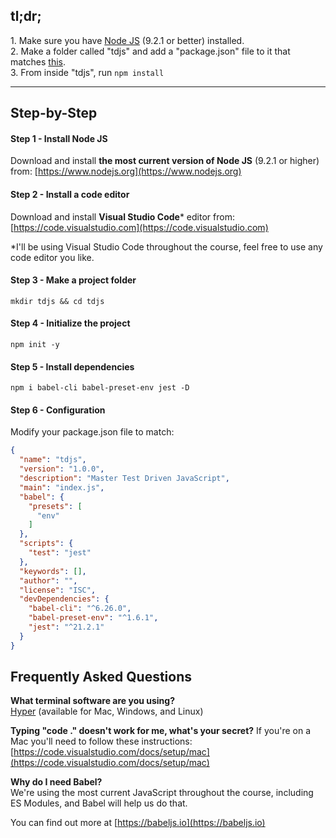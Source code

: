 ## tl;dr;  

1\. Make sure you have [Node JS](https://nodejs.org) (9.2.1 or better) installed.  
2\. Make a folder called "tdjs" and add a "package.json" file to it that matches [this](https://www.filepicker.io/api/file/sD9TnXfFSdOympnPNimi).  
3\. From inside "tdjs", run `npm install`

***

## Step-by-Step

#### Step 1 - Install Node JS  
Download and install **the most current version of Node JS** (9.2.1 or higher) from: [https://www.nodejs.org](https://www.nodejs.org)

#### Step 2 - Install a code editor
Download and install **Visual Studio Code*** editor from: [https://code.visualstudio.com](https://code.visualstudio.com)  

*I'll be using Visual Studio Code throughout the course, feel free to use any code editor you like.

#### Step 3 - Make a project folder


```
mkdir tdjs && cd tdjs
```


#### Step 4 - Initialize the project

```
npm init -y
```

#### Step 5 - Install dependencies

```
npm i babel-cli babel-preset-env jest -D
```

  
#### Step 6 - Configuration  

Modify your package.json file to match:

```json
{
  "name": "tdjs",
  "version": "1.0.0",
  "description": "Master Test Driven JavaScript",
  "main": "index.js",
  "babel": {
    "presets": [
      "env"
    ]
  },
  "scripts": {
    "test": "jest"
  },
  "keywords": [],
  "author": "",
  "license": "ISC",
  "devDependencies": {
    "babel-cli": "^6.26.0",
    "babel-preset-env": "^1.6.1",
    "jest": "^21.2.1"
  }
}
```

## Frequently Asked Questions

**What terminal software are you using?**  
[Hyper](https://hyper.is) (available for Mac, Windows, and Linux)

**Typing "code ." doesn't work for me, what's your secret?**
If you're on a Mac you'll need to follow these instructions:  
[https://code.visualstudio.com/docs/setup/mac](https://code.visualstudio.com/docs/setup/mac)

**Why do I need Babel?**  
We're using the most current JavaScript throughout the course, including ES Modules, and Babel will help us do that.  

You can find out more at [https://babeljs.io](https://babeljs.io)
